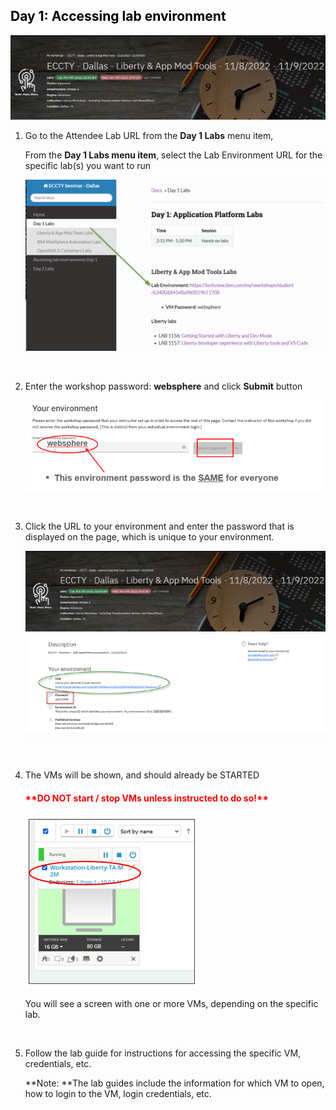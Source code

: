 
<h2 style="color:black">Day 1: Accessing lab environment</h2>


  ![](./images/workshop-header.png)


1. Go to the Attendee Lab URL from the **Day 1 Labs** menu item, 

    From the **Day 1 Labs menu item**, select the Lab Environment URL for the specific lab(s) you want to run

    ![](./images/attendee-url.png)

    <br/>
 
2. Enter the workshop password: **websphere** and click **Submit** button

    ![](./images/vm-access.png)

    <br/>


3. Click the URL to your environment and enter the password that is displayed on the page, which is unique to your environment. 

    ![](./images/workshop-header.png)
    ![](./images/your-env.png)

    <br/>

4. The VMs will be shown, and should already be STARTED

    <h4 style="color:red">**DO NOT start / stop VMs unless instructed to do so!**</h4>
  
    ![](./images/vms.png)

    You will see a screen with one or more VMs, depending on the specific lab. 

    <br/>
 
5. Follow the lab guide for instructions for accessing the specific VM, credentials, etc.  

    **Note: **The lab guides include the information for which VM to open, how to login to the VM, login credentials, etc.  

  
  
  
